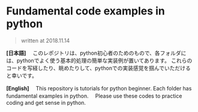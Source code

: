 Fundamental code examples in python
===
> written at 2018.11.14
 
**[日本語]**
　このレポジトリは、python初心者のためのもので、各フォルダには、pythonでよく使う基本的処理の簡単な実装例が置いてあります。
これらのコードを写経したり、眺めたりして、pythonでの実装感覚を掴んでいただけると幸いです。

**[English]**
　This repository is tutorials for python beginner. Each folder has fundamental examples in python.
 　Please use these codes to practice coding and get sense in python.


